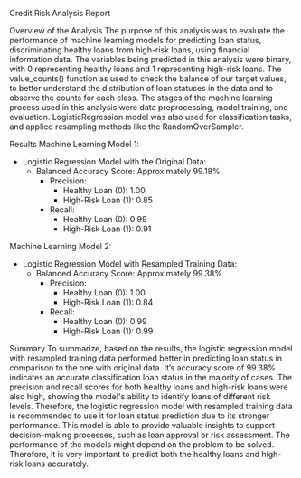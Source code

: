 Credit Risk Analysis Report

Overview of the Analysis
The purpose of this analysis was to evaluate the performance of machine learning models for predicting loan status, discriminating healthy loans from high-risk loans, using financial information data.
The variables being predicted in this analysis were binary, with 0 representing healthy loans and 1 representing high-risk loans. 
The value_counts() function as used to check the balance of our target values, to better
understand the distribution of loan statuses in the data and to observe the counts for each class.
The stages of the machine learning process used in this analysis were data preprocessing, model training, and evaluation. LogisticRegression model was also used for classification tasks, and applied resampling methods like the RandomOverSampler.

Results
Machine Learning Model 1:
* Logistic Regression Model with the Original Data:
    * Balanced Accuracy Score: Approximately 99.18%
        * Precision:
            * Healthy Loan (0): 1.00
            * High-Risk Loan (1): 0.85
        * Recall:
            * Healthy Loan (0): 0.99
            * High-Risk Loan (1): 0.91


Machine Learning Model 2:
* Logistic Regression Model with Resampled Training Data:
    * Balanced Accuracy Score: Approximately 99.38%
        * Precision:
            * Healthy Loan (0): 1.00
            * High-Risk Loan (1): 0.84
        * Recall:
            * Healthy Loan (0): 0.99
            * High-Risk Loan (1): 0.99

Summary
To summarize, based on the results, the logistic regression model with resampled training data performed better in predicting loan status in comparison to the one with original data. It’s accuracy score of 99.38% indicates an accurate classification loan status in the majority of cases. The precision and recall scores for both healthy loans and high-risk loans were also high, showing the model's ability to identify loans of different risk levels.
Therefore, the logistic regression model with resampled training data is recommended to use it for loan status prediction due to its stronger performance. This model is able to provide valuable insights to support decision-making processes, such as loan approval or risk assessment.
The performance of the models might depend on the problem to be solved. Therefore, it is very important to predict both the healthy loans and high-risk loans accurately.

